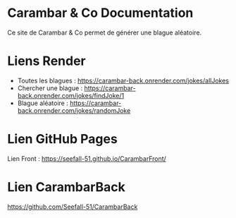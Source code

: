 # Carambar & Co Documentation

Ce site de Carambar & Co permet de générer une blague aléatoire.

# Liens Render 
* Toutes les blagues : https://carambar-back.onrender.com/jokes/allJokes
* Chercher une blague : https://carambar-back.onrender.com/jokes/findJoke/1
* Blague aléatoire : https://carambar-back.onrender.com/jokes/randomJoke

# Lien GitHub Pages
Lien Front : https://seefall-51.github.io/CarambarFront/

# Lien CarambarBack 
https://github.com/Seefall-51/CarambarBack
